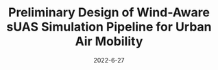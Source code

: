 ---
title: Preliminary Design of Wind-Aware sUAS Simulation Pipeline for Urban Air Mobility
authors: A. Tabassum, <strong>M. DeSantis</strong>, H. Bai, N. Fala
category: Papers
conference: AIAA Aviation Forum
location: Chicago, IL
date: 2022-6-27
file: /files/papers/2022_publication_windsim_aiaa.pdf
---